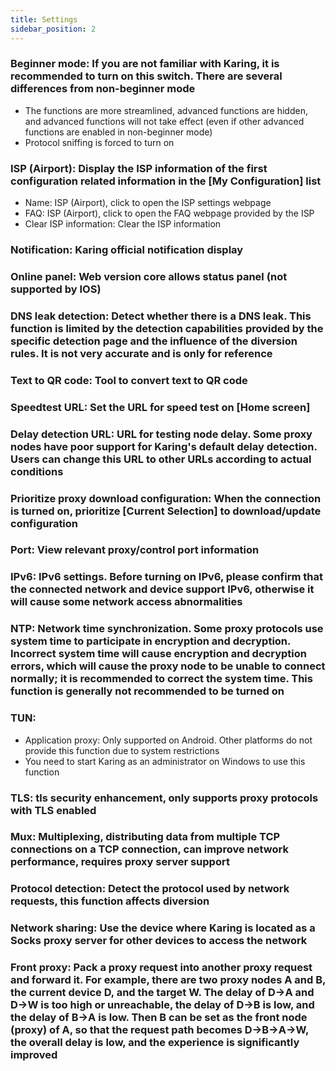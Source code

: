 ```yaml
---
title: Settings
sidebar_position: 2
---
```


### Beginner mode: If you are not familiar with Karing, it is recommended to turn on this switch. There are several differences from non-beginner mode
- The functions are more streamlined, advanced functions are hidden, and advanced functions will not take effect (even if other advanced functions are enabled in non-beginner mode)
- Protocol sniffing is forced to turn on

### ISP (Airport): Display the ISP information of the first configuration related information in the [My Configuration] list
- Name: ISP (Airport), click to open the ISP settings webpage
- FAQ: ISP (Airport), click to open the FAQ webpage provided by the ISP
- Clear ISP information: Clear the ISP information

### Notification: Karing official notification display

### Online panel: Web version core allows status panel (not supported by IOS)

### DNS leak detection: Detect whether there is a DNS leak. This function is limited by the detection capabilities provided by the specific detection page and the influence of the diversion rules. It is not very accurate and is only for reference

### Text to QR code: Tool to convert text to QR code

### Speed ​​test URL: Set the URL for speed test on [Home screen]

### Delay detection URL: URL for testing node delay. Some proxy nodes have poor support for Karing's default delay detection. Users can change this URL to other URLs according to actual conditions

### Prioritize proxy download configuration: When the connection is turned on, prioritize [Current Selection] to download/update configuration

### Port: View relevant proxy/control port information

### IPv6: IPv6 settings. Before turning on IPv6, please confirm that the connected network and device support IPv6, otherwise it will cause some network access abnormalities

### NTP: Network time synchronization. Some proxy protocols use system time to participate in encryption and decryption. Incorrect system time will cause encryption and decryption errors, which will cause the proxy node to be unable to connect normally; it is recommended to correct the system time. This function is generally not recommended to be turned on

### TUN:
- Application proxy: Only supported on Android. Other platforms do not provide this function due to system restrictions
- You need to start Karing as an administrator on Windows to use this function

### TLS: tls security enhancement, only supports proxy protocols with TLS enabled

### Mux: Multiplexing, distributing data from multiple TCP connections on a TCP connection, can improve network performance, requires proxy server support

### Protocol detection: Detect the protocol used by network requests, this function affects diversion

### Network sharing: Use the device where Karing is located as a Socks proxy server for other devices to access the network

### Front proxy: Pack a proxy request into another proxy request and forward it. For example, there are two proxy nodes A and B, the current device D, and the target W. The delay of D->A and D->W is too high or unreachable, the delay of D->B is low, and the delay of B->A is low. Then B can be set as the front node (proxy) of A, so that the request path becomes D->B->A->W, the overall delay is low, and the experience is significantly improved